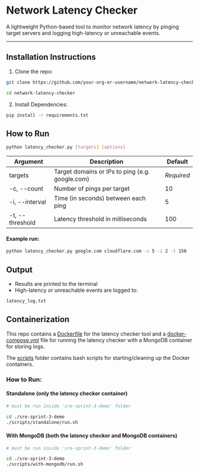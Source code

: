 # Network Latency Checker

A lightweight Python-based tool to monitor network latency by pinging target servers and logging high-latency or unreachable events.

---

## Installation Instructions

1. Clone the repo:
```bash
git clone https://github.com/your-org-or-username/network-latency-checker.git

cd network-latency-checker
```
2. Install Dependencies:
```bash
pip install -r requirements.txt
```
## How to Run
```bash
python latency_checker.py [targets] [options]
```

| Argument | Description | Default |
| -------- | ------- | ------ |
| targets | Target domains or IPs to ping (e.g. google.com) | *Required* |
| -c, --count | Number of pings per target | 10 |
| -i, --interval | Time (in seconds) between each ping | 5 |
| -t, --threshold | Latency threshold in milliseconds | 100 |

#### Example run:
```bash
python latency_checker.py google.com cloudflare.com -c 5 -i 2 -t 150
```

## Output
- Results are printed to the terminal
- High-latency or unreachable events are logged to:
```bash
latency_log.txt
```

## Containerization

This repo contains a [Dockerfile](Dockerfile) for the latency checker tool and a [docker-compose.yml](docker-compose.yml) file for running the latency checker with a MongoDB container for storing logs.

The [scripts](scripts) folder contains bash scripts for starting/cleaning up the Docker containers.

### How to Run:

#### Standalone (only the latency checker container)
```bash
# must be run inside 'sre-sprint-3-demo' folder

cd ./sre-sprint-3-demo
./scripts/standalone/run.sh
```

#### With MongoDB (both the latency checker and MongoDB containers)
```bash
# must be run inside 'sre-sprint-3-demo' folder

cd ./sre-sprint-3-demo
./scripts/with-mongodb/run.sh
```
